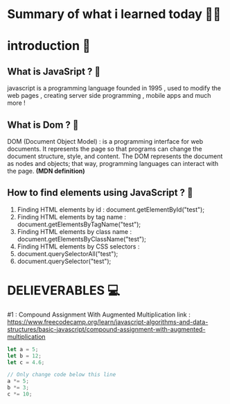 
# Summary of what i learned today 🧑‍🏫

# introduction 📢

## What is JavaSript ? 🚩
javascript is a programming language founded in 1995 , used to modify the web pages , creating server side programming , mobile apps and much more !

## What is Dom ? 🚩
DOM (Document Object Model)  : is a programming interface for web documents. It represents the page so that programs can change the document structure, style, and content. The DOM represents the document as nodes and objects; that way, programming languages can interact with the page. **(MDN definition)**

## How to find elements using JavaScript ? 🚩
1. Finding HTML elements by id : document.getElementById("test");
2. Finding HTML elements by tag name : document.getElementsByTagName("test");
3. Finding HTML elements by class name :  document.getElementsByClassName("test");
4. Finding HTML elements by CSS selectors :
  1.  document.querySelectorAll("test");
  2.  document.querySelector("test");

# DELIEVERABLES	💻

#1 : 
Compound Assignment With Augmented Multiplication
link : https://www.freecodecamp.org/learn/javascript-algorithms-and-data-structures/basic-javascript/compound-assignment-with-augmented-multiplication
```js
let a = 5;
let b = 12;
let c = 4.6;

// Only change code below this line
a *= 5;
b *= 3;
c *= 10;
```
